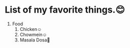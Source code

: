 # List of my favorite things.:blush:
1. Food
   1. Chicken:relaxed:
   2. Chowmein:relaxed:
   3. Masala Dosa:tada:
